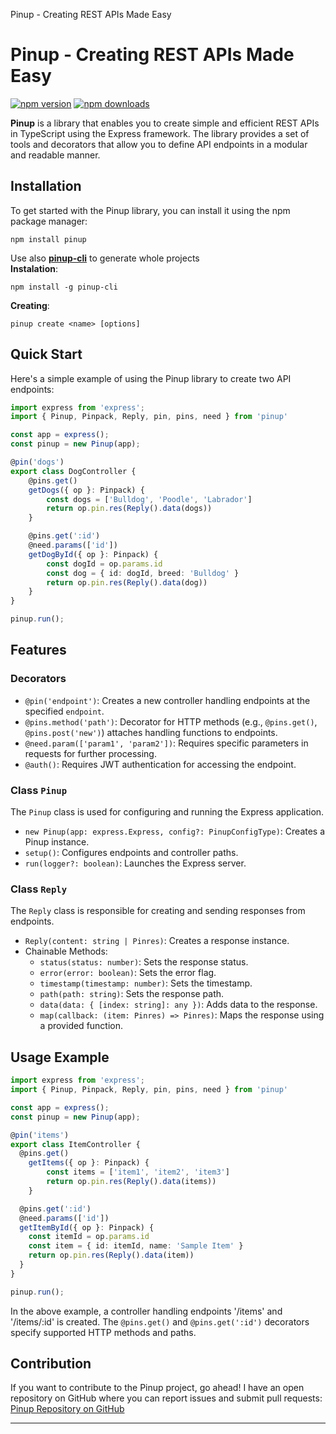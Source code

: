  Pinup - Creating REST APIs Made Easy

Pinup - Creating REST APIs Made Easy
====================================
[![npm version](https://img.shields.io/npm/v/pinup.svg?logo=npm)](https://www.npmjs.com/package/pinup)
[![npm downloads](https://img.shields.io/npm/dw/pinup)](https://www.npmjs.com/package/pinup)


**Pinup** is a library that enables you to create simple and efficient REST APIs in TypeScript using the Express framework. The library provides a set of tools and decorators that allow you to define API endpoints in a modular and readable manner.

Installation
------------

To get started with the Pinup library, you can install it using the npm package manager:

    npm install pinup


Use also [**pinup-cli**](https://github.com/cnuebred/pinup-cli) to generate whole projects\
**Instalation**:

    npm install -g pinup-cli
**Creating**:

    pinup create <name> [options]

Quick Start
-----------

Here's a simple example of using the Pinup library to create two API endpoints:
```typescript
import express from 'express';
import { Pinup, Pinpack, Reply, pin, pins, need } from 'pinup'

const app = express();
const pinup = new Pinup(app);

@pin('dogs')
export class DogController {
    @pins.get()
    getDogs({ op }: Pinpack) {
        const dogs = ['Bulldog', 'Poodle', 'Labrador']
        return op.pin.res(Reply().data(dogs))
    }

    @pins.get(':id')
    @need.params(['id'])
    getDogById({ op }: Pinpack) {
        const dogId = op.params.id
        const dog = { id: dogId, breed: 'Bulldog' }
        return op.pin.res(Reply().data(dog))
    }
}

pinup.run();
```
Features
--------

### Decorators

*   `@pin('endpoint')`: Creates a new controller handling endpoints at the specified `endpoint`.
*   `@pins.method('path')`: Decorator for HTTP methods (e.g., `@pins.get()`, `@pins.post('new')`) attaches handling functions to endpoints.
*   `@need.param(['param1', 'param2'])`: Requires specific parameters in requests for further processing.
*   `@auth()`: Requires JWT authentication for accessing the endpoint.

### Class `Pinup`

The `Pinup` class is used for configuring and running the Express application.

*   `new Pinup(app: express.Express, config?: PinupConfigType)`: Creates a Pinup instance.
*   `setup()`: Configures endpoints and controller paths.
*   `run(logger?: boolean)`: Launches the Express server.

### Class `Reply`

The `Reply` class is responsible for creating and sending responses from endpoints.

*   `Reply(content: string | Pinres)`: Creates a response instance.
*   Chainable Methods:
    *   `status(status: number)`: Sets the response status.
    *   `error(error: boolean)`: Sets the error flag.
    *   `timestamp(timestamp: number)`: Sets the timestamp.
    *   `path(path: string)`: Sets the response path.
    *   `data(data: { [index: string]: any })`: Adds data to the response.
    *   `map(callback: (item: Pinres) => Pinres)`: Maps the response using a provided function.

Usage Example
-------------
```typescript
import express from 'express';
import { Pinup, Pinpack, Reply, pin, pins, need } from 'pinup'

const app = express();
const pinup = new Pinup(app);

@pin('items')
export class ItemController {
  @pins.get()
	getItems({ op }: Pinpack) {
		const items = ['item1', 'item2', 'item3']
		return op.pin.res(Reply().data(items))
	}

  @pins.get(':id')
  @need.params(['id'])
  getItemById({ op }: Pinpack) {
  	const itemId = op.params.id
  	const item = { id: itemId, name: 'Sample Item' }
  	return op.pin.res(Reply().data(item))
  }
}

pinup.run();
``` 

In the above example, a controller handling endpoints '/items' and '/items/:id' is created. The `@pins.get()` and `@pins.get(':id')` decorators specify supported HTTP methods and paths.

Contribution
------------

If you want to contribute to the Pinup project, go ahead! I have an open repository on GitHub where you can report issues and submit pull requests: [Pinup Repository on GitHub](https://github.com/cnuebred/pinup)


* * *
